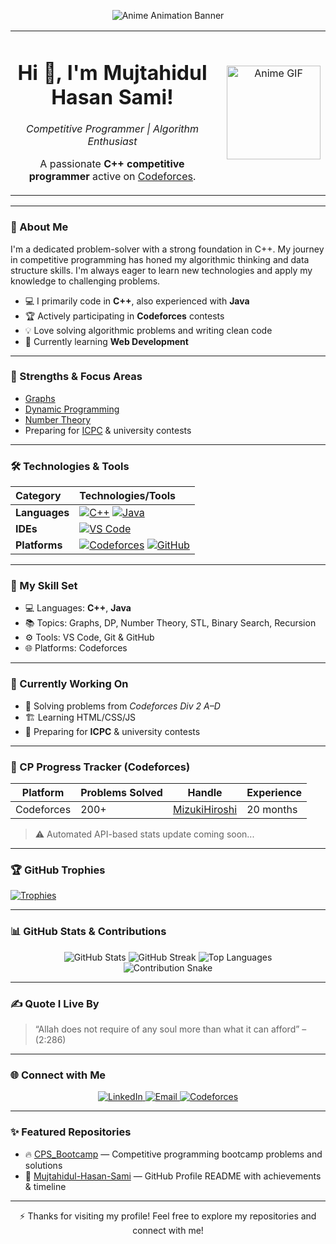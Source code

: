 <!-- Banner -->
<p align="center">
  <img src="https://media4.giphy.com/media/v1.Y2lkPTc5MGI3NjExdmowMG5pOGtiZ2FvMnA2eXd3bHIweWF1Mjg2cjdydzEwenV5ZTlvbCZlcD12MV9pbnRlcm5hbF9naWZfYnlfaWQmY3Q9Zw/IuVFGSQZTd6TK/giphy.gif" 
       alt="Anime Animation Banner" style="max-width:100%; height:auto;"/>
</p>

<!-- Introduction -->
<div align="center">
  <table>
    <tr>
      <td align="center" style="padding-right: 20px;">
        <h1>Hi 👋, I'm Mujtahidul Hasan Sami!</h1>
        <p><em>Competitive Programmer | Algorithm Enthusiast </em></p>
        <p>A passionate <strong>C++ competitive programmer</strong> active on <a href="https://codeforces.com/profile/MizukiHiroshi" target="_blank">Codeforces</a>.</p>
      </td>
      <td align="center" valign="middle">
        <img src="https://media3.giphy.com/media/v1.Y2lkPTc5MGI3NjExYmltZ241eHl0cDU4YWljanY3ZW5tMjN3dHJ4OHR3cHlrdDRvODU1a2M4ayZlcD12MV9pbnRlcm5hbF9naWZfYnlfaWQmY3Q9Zw/9Y1wF3wx1Dex8w9wxL/giphy.gif" alt="Anime GIF" width="150px" />
      </td>
    </tr>
  </table>
</div>

---

### 🧠 About Me

I'm a dedicated problem-solver with a strong foundation in C++. My journey in competitive programming has honed my algorithmic thinking and data structure skills. I'm always eager to learn new technologies and apply my knowledge to challenging problems.

- 💻 I primarily code in **C++**, also experienced with **Java**
- 🏆 Actively participating in **Codeforces** contests
- 💡 Love solving algorithmic problems and writing clean code
- 🌱 Currently learning **Web Development**

---

### 🚀 Strengths & Focus Areas

- [Graphs](https://en.wikipedia.org/wiki/Graph_theory)  
- [Dynamic Programming](https://en.wikipedia.org/wiki/Dynamic_programming)  
- [Number Theory](https://en.wikipedia.org/wiki/Number_theory)  
- Preparing for [ICPC](https://icpc.global/) & university contests

---

### 🛠️ Technologies & Tools

| Category     | Technologies/Tools                                                                     |
| :----------- | :------------------------------------------------------------------------------------- |
| **Languages** | [<img alt="C++" src="https://img.shields.io/badge/C%2B%2B-00599C?style=for-the-badge&logo=c%2B%2B&logoColor=white"/>](https://en.wikipedia.org/wiki/C%2B%2B) [<img alt="Java" src="https://img.shields.io/badge/Java-007396?style=for-the-badge&logo=java&logoColor=white"/>](https://en.wikipedia.org/wiki/Java_(programming_language)) |
| **IDEs**     | [<img alt="VS Code" src="https://img.shields.io/badge/VS%20Code-007ACC?style=for-the-badge&logo=visual-studio-code&logoColor=white"/>](https://code.visualstudio.com/) |
| **Platforms**| [<img alt="Codeforces" src="https://img.shields.io/badge/Codeforces-1F8AC0?style=for-the-badge&logo=codeforces&logoColor=white"/>](https://codeforces.com) [<img alt="GitHub" src="https://img.shields.io/badge/GitHub-100000?style=for-the-badge&logo=github&logoColor=white"/>](https://github.com) |

---

### 🧠 My Skill Set

- 💻 Languages: **C++**, **Java**
- 📚 Topics: Graphs, DP, Number Theory, STL, Binary Search, Recursion
- ⚙️ Tools: VS Code, Git & GitHub
- 🌐 Platforms: Codeforces

---

### 🚧 Currently Working On

- 🔢 Solving problems from *Codeforces Div 2 A–D*
- 🏗️ Learning HTML/CSS/JS
- 🎯 Preparing for **ICPC** & university contests

---

### 🎯 CP Progress Tracker (Codeforces)

| Platform    | Problems Solved | Handle         | Experience     |
|-------------|-----------------|----------------|----------------|
| Codeforces  | 200+            | [MizukiHiroshi](https://codeforces.com/profile/MizukiHiroshi) | 20 months      |

> ⚠️ Automated API-based stats update coming soon...

---

### 🏆 GitHub Trophies

[![Trophies](https://github-profile-trophy.vercel.app/?username=Mujtahidul-Hasan-Sami&theme=darkhub&margin-w=15&no-bg=true&no-frame=true)](https://github.com/ryo-ma/github-profile-trophy)

---

### 📊 GitHub Stats & Contributions

<div align="center">
  <img src="https://github-readme-stats.vercel.app/api?username=Mujtahidul-Hasan-Sami&show_icons=true&theme=dark&hide_border=true" alt="GitHub Stats" />
  <img src="https://github-readme-streak-stats.herokuapp.com/?user=Mujtahidul-Hasan-Sami&theme=dark&hide_border=true" alt="GitHub Streak" />
  <img src="https://github-readme-stats.vercel.app/api/top-langs/?username=Mujtahidul-Hasan-Sami&layout=compact&theme=dark&hide_border=true" alt="Top Languages" />
  <br />
  <img src="https://raw.githubusercontent.com/Mujtahidul-Hasan-Sami/Mujtahidul-Hasan-Sami/output/github-contribution-grid-snake.svg" alt="Contribution Snake" />
</div>

---

### ✍️ Quote I Live By

> “Allah does not require of any soul more than what it can afford” –(2:286)

---

### 🌐 Connect with Me

<p align="center">
  <a href="https://www.linkedin.com/in/mujtahidul-hasan-sami-01916b2b1/" target="_blank" rel="noopener noreferrer">
    <img alt="LinkedIn" src="https://img.shields.io/badge/LinkedIn-0077B5?style=for-the-badge&logo=linkedin&logoColor=white" />
  </a>
  <a href="mailto:mujtahidulhasansami@gmail.com" target="_blank" rel="noopener noreferrer">
    <img alt="Email" src="https://img.shields.io/badge/Email-D14836?style=for-the-badge&logo=gmail&logoColor=white" />
  </a>
  <a href="https://codeforces.com/profile/MizukiHiroshi" target="_blank" rel="noopener noreferrer">
    <img alt="Codeforces" src="https://img.shields.io/badge/Codeforces-1F8AC0?style=for-the-badge&logo=codeforces&logoColor=white" />
  </a>
</p>

---

### ✨ Featured Repositories

- 🔥 [CPS_Bootcamp](https://github.com/Mujtahidul-Hasan-Sami/CPS_Bootcamp) — Competitive programming bootcamp problems and solutions  
- 🌟 [Mujtahidul-Hasan-Sami](https://github.com/Mujtahidul-Hasan-Sami/Mujtahidul-Hasan-Sami) — GitHub Profile README with achievements & timeline

---

<p align="center">
  ⚡ Thanks for visiting my profile! Feel free to explore my repositories and connect with me!
</p>

